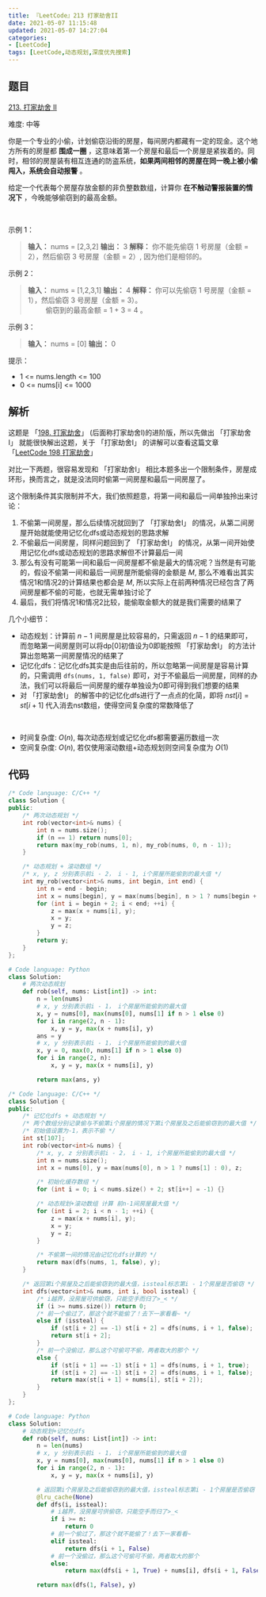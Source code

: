 ```yaml
---
title: 『LeetCode』213 打家劫舍II
date: 2021-05-07 11:15:48
updated: 2021-05-07 14:27:04
categories:
- [LeetCode]
tags: [LeetCode,动态规划,深度优先搜索]
---
```


## 题目

[213. 打家劫舍 II](https://leetcode-cn.com/problems/house-robber-ii)

难度: 中等

<!--more-->

你是一个专业的小偷，计划偷窃沿街的房屋，每间房内都藏有一定的现金。这个地方所有的房屋都 **围成一圈** ，这意味着第一个房屋和最后一个房屋是紧挨着的。同时，相邻的房屋装有相互连通的防盗系统，**如果两间相邻的房屋在同一晚上被小偷闯入，系统会自动报警** 。

给定一个代表每个房屋存放金额的非负整数数组，计算你 **在不触动警报装置的情况下** ，今晚能够偷窃到的最高金额。

$\quad$

示例 1：

> **输入：** nums = [2,3,2]
> **输出：** 3
> **解释：** 你不能先偷窃 1 号房屋（金额 = 2），然后偷窃 3 号房屋（金额 = 2）, 因为他们是相邻的。

示例 2：

> **输入：** nums = [1,2,3,1]
> **输出：** 4
> **解释：** 你可以先偷窃 1 号房屋（金额 = 1），然后偷窃 3 号房屋（金额 = 3）。  
> $\qquad$ 偷窃到的最高金额 = 1 + 3 = 4 。

示例 3：

> **输入：** nums = [0]
> **输出：** 0

提示：

- 1 <= nums.length <= 100
- 0 <= nums[i] <= 1000

## 解析

这题是 「[198. 打家劫舍](https://leetcode-cn.com/problems/house-robber)」 (后面称打家劫舍I)的进阶版，所以先做出 「打家劫舍I」 就能很快解出这题，关于 「打家劫舍I」 的讲解可以查看这篇文章 「[LeetCode 198 打家劫舍](https://meteordream.github.io/LeetCode/2021-05/06111613.html)」

对比一下两题，很容易发现和 「打家劫舍I」 相比本题多出一个限制条件，房屋成环形，换而言之，就是没法同时偷第一间房屋和最后一间房屋了。

这个限制条件其实限制并不大，我们依照题意，将第一间和最后一间单独拎出来讨论：

1. 不偷第一间房屋，那么后续情况就回到了 「打家劫舍I」 的情况，从第二间房屋开始就能使用记忆化dfs或动态规划的思路求解
2. 不偷最后一间房屋，同样问题回到了 「打家劫舍I」 的情况，从第一间开始使用记忆化dfs或动态规划的思路求解但不计算最后一间
3. 那么有没有可能第一间和最后一间房屋都不偷是最大的情况呢？当然是有可能的，假设不偷第一间和最后一间房屋所能偷得的金额是 $M$, 那么不难看出其实情况1和情况2的计算结果也都会是 $M$, 所以实际上在前两种情况已经包含了两间房屋都不偷的可能，也就无需单独讨论了
4. 最后，我们将情况1和情况2比较，能偷取金额大的就是我们需要的结果了

几个小细节：

- 动态规划：计算前 $n-1$ 间房屋是比较容易的，只需返回 $n-1$ 的结果即可，而忽略第一间房屋则可以将dp[0]初值设为0即能按照 「打家劫舍I」 的方法计算出忽略第一间房屋情况的结果了
- 记忆化dfs：记忆化dfs其实是由后往前的，所以忽略第一间房屋是容易计算的，只需调用 `dfs(nums, 1, false)` 即可，对于不偷最后一间房屋，同样的办法，我们可以将最后一间房屋的缓存单独设为0即可得到我们想要的结果
- 对 「打家劫舍I」 的解答中的记忆化dfs进行了一点点的化简，即将 $nst[i] = st[i + 1]$ 代入消去nst数组，使得空间复杂度的常数降低了

$\quad$

- 时间复杂度: $O(n)$, 每次动态规划或记忆化dfs都需要遍历数组一次
- 空间复杂度: $O(n)$, 若仅使用滚动数组+动态规划则空间复杂度为 $O(1)$

## 代码

```cpp
/* Code language: C/C++ */
class Solution {
public:
    /* 两次动态规划 */
    int rob(vector<int>& nums) {
        int n = nums.size();
        if (n == 1) return nums[0];
        return max(my_rob(nums, 1, n), my_rob(nums, 0, n - 1));
    }

    /* 动态规划 + 滚动数组 */
    /* x, y, z 分别表示前i - 2， i - 1, i个房屋所能偷到的最大值 */
    int my_rob(vector<int>& nums, int begin, int end) {
        int n = end - begin;
        int x = nums[begin], y = max(nums[begin], n > 1 ? nums[begin + 1] : 0), z;
        for (int i = begin + 2; i < end; ++i) {
            z = max(x + nums[i], y);
            x = y;
            y = z;
        }
        return y;
    }
};
```

```python
# Code language: Python
class Solution:
    # 两次动态规划
    def rob(self, nums: List[int]) -> int:
        n = len(nums)
        # x, y 分别表示前i - 1， i个房屋所能偷到的最大值
        x, y = nums[0], max(nums[0], nums[1] if n > 1 else 0)
        for i in range(2, n - 1):
            x, y = y, max(x + nums[i], y)
        ans = y
        # x, y 分别表示前i - 1， i个房屋所能偷到的最大值
        x, y = 0, max(0, nums[1] if n > 1 else 0)
        for i in range(2, n):
            x, y = y, max(x + nums[i], y)

        return max(ans, y)
```

```cpp
/* Code language: C/C++ */
class Solution {
public:
    /* 记忆化dfs + 动态规划 */
    /* 两个数组分别记录偷与不偷第i个房屋的情况下第i个房屋及之后能偷窃到的最大值 */
    /* 初始值设置为-1，表示不偷 */
    int st[107];
    int rob(vector<int>& nums) {
        /* x, y, z 分别表示前i - 2， i - 1, i个房屋所能偷到的最大值 */
        int n = nums.size();
        int x = nums[0], y = max(nums[0], n > 1 ? nums[1] : 0), z;

        /* 初始化缓存数组 */
        for (int i = 0; i < nums.size() + 2; st[i++] = -1) {}

        /* 动态规划+滚动数组 计算 前n-1间房屋最大值 */
        for (int i = 2; i < n - 1; ++i) {
            z = max(x + nums[i], y);
            x = y;
            y = z;
        }

        /* 不偷第一间的情况由记忆化dfs计算的 */
        return max(dfs(nums, 1, false), y);
    }

    /* 返回第i个房屋及之后能偷窃到的最大值，issteal标志第i - 1个房屋是否偷窃 */
    int dfs(vector<int>& nums, int i, bool issteal) {
        /* i越界，没房屋可供偷窃，只能空手而归了>_< */
        if (i >= nums.size()) return 0;
        /* 前一个偷过了，那这个就不能偷了！去下一家看看~ */
        else if (issteal) {
            if (st[i + 2] == -1) st[i + 2] = dfs(nums, i + 1, false);
            return st[i + 2];
        }
        /* 前一个没偷过，那么这个可偷可不偷，两者取大的那个 */
        else {
            if (st[i + 1] == -1) st[i + 1] = dfs(nums, i + 1, true);
            if (st[i + 2] == -1) st[i + 2] = dfs(nums, i + 1, false);
            return max(st[i + 1] + nums[i], st[i + 2]);
        }
    }
};
```

```python
# Code language: Python
class Solution:
    # 动态规划+记忆化dfs
    def rob(self, nums: List[int]) -> int:
        n = len(nums)
        # x, y 分别表示前i - 1， i个房屋所能偷到的最大值
        x, y = nums[0], max(nums[0], nums[1] if n > 1 else 0)
        for i in range(2, n - 1):
            x, y = y, max(x + nums[i], y)

        # 返回第i个房屋及之后能偷窃到的最大值，issteal标志第i - 1个房屋是否偷窃
        @lru_cache(None)
        def dfs(i, issteal):
            # i越界，没房屋可供偷窃，只能空手而归了>_<
            if i >= n:
                return 0
            # 前一个偷过了，那这个就不能偷了！去下一家看看~
            elif issteal:
                return dfs(i + 1, False)
            # 前一个没偷过，那么这个可偷可不偷，两者取大的那个
            else:
                return max(dfs(i + 1, True) + nums[i], dfs(i + 1, False))

        return max(dfs(1, False), y)
```
